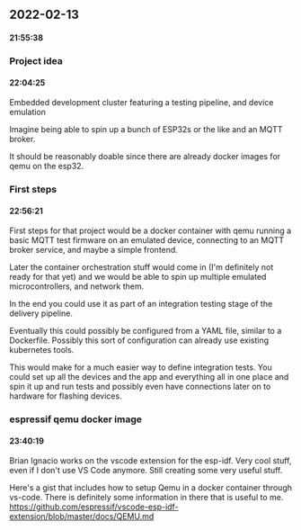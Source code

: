 ## 2022-02-13

#### 21:55:38

### **Project idea**
#### 22:04:25

Embedded development cluster featuring a testing pipeline, and device emulation

Imagine being able to spin up a bunch of ESP32s or the like and an MQTT broker.

It should be reasonably doable since there are already docker images for qemu on the esp32.

### **First steps**
#### 22:56:21

First steps for that project would be a docker container with qemu running a basic MQTT test firmware on an emulated device, connecting to an MQTT broker service, and maybe a simple frontend.

Later the container orchestration stuff would come in (I'm definitely not ready for that yet) and we would be able to spin up multiple emulated microcontrollers, and network them.

In the end you could use it as part of an integration testing stage of the delivery pipeline.

Eventually this could possibly be configured from a YAML file, similar to a Dockerfile.  Possibly this sort of configuration can already use existing kubernetes tools.  

This would make for a much easier way to define integration tests.  You could set up all the devices and the app and everything all in one place and spin it up and run tests and possibly even have connections later on to hardware for flashing devices.


### **espressif qemu docker image**
#### 23:40:19
Brian Ignacio works on the vscode extension for the esp-idf.  Very cool stuff, even if I don't use VS Code anymore.  Still creating some very useful stuff.

Here's a gist that includes how to setup Qemu in a docker container through vs-code.  There is definitely some information in there that is useful to me.
https://github.com/espressif/vscode-esp-idf-extension/blob/master/docs/QEMU.md
